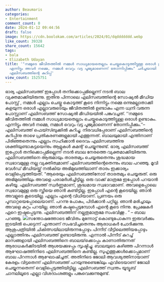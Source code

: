 ```yaml
---
author: Beaumaris
categories:
- Entertainment
comment_count: 0
date: 2024-01-12 09:44:56
draft: false
image: https://cdn.boolokam.com/articles/2024/01/dqddddddd.webp
like_count: 39328
share_count: 15642
tags:
- bala
- Elizabeth Udayan
title: '"നമ്മുടെ ജീവിതത്തിൽ നമ്മൾ സാധ്യമായതെല്ലാം ചെയ്തുകൊടുത്തിട്ടുള്ള ഒരാൾ ഉണ്ടാകും,
  എന്നിട്ടും അവർ നമ്മെ, നമ്മൾ വെറും വട്ട പൂജ്യമാണെന്ന് തോന്നിപ്പിക്കും" ചർച്ചയായി
  എലിസബത്തിന്റെ കുറിപ്പ്'
view_count: 1525751
---
```


ഭാര്യ എലിസബത്ത് ഇപ്പോൾ തനിക്കൊപ്പമില്ലെന്ന് നടൻ ബാല വ്യക്തമാക്കിയിരുന്നു. ഇതിനു പിന്നാലെ എലിസബത്തിന്റെ സോഷ്യൽ മീഡിയ പോസ്റ്റ് , നമ്മൾ എല്ലാം ചെയ്തു കൊടുത്ത് കൂടെ നിന്നിട്ടും നമ്മെ ഒന്നുമല്ലാതാക്കി കളയുന്ന ഒരാൾ എല്ലാവരുടെയും ജീവിതത്തിൽ ഉണ്ടാകും എന്ന ധ്വനി വരുന്ന പോസ്റ്റാണ് എലിസബത്ത് സോഷ്യൽ മീഡിയയിൽ പങ്കുവച്ചത്. ‘‘നമ്മുടെ ജീവിതത്തിൽ നമ്മൾ സാധ്യമായതെല്ലാം ചെയ്തുകൊടുത്തിട്ടുള്ള ഒരാൾ ഉണ്ടാകും. എന്നിട്ടും അവർ നമ്മെ, നമ്മൾ വെറും വട്ട പൂജ്യമാണെന്ന് തോന്നിപ്പിക്കും.’’–എലിസബത്ത് ഫെയ്സ്ബുക്കിൽ കുറിച്ചു. നിരവധിപ്പേരാണ് എലിസബത്തിന്റെ കുറിപ്പിനു താഴെ പ്രതികരണങ്ങളുമായി എത്തുന്നത്. ബാലയുമായി എന്തിനാണ് പിരിഞ്ഞതെന്നും എല്ലാം സഹിക്കാൻ ദൈവം എലിസബത്തിനു ശക്തിയുണ്ടാകട്ടയെന്നും ആളുകൾ കമന്റ് ചെയ്യുന്നുണ്ട്.  ഭാര്യ എലിസബത്ത് ഇപ്പോൾ തനിക്കൊപ്പമില്ലെന്ന് നടൻ ബാല നേരത്തെ വ്യക്തമാക്കിയിരുന്നു. എലിസബത്തിനെ ആരുമായും താരതമ്യം ചെയ്യരുതെന്നും ശുദ്ധമായ സ്വഭാവമുള്ള നല്ല വ്യക്തിത്വമാണ് എലിസബത്തിന്റെതെന്നും ബാല പറഞ്ഞു. മൂവി വേൾഡ് മീഡിയയ്ക്ക് നൽകിയ അഭിമുഖത്തിലാണ് താരം ഇക്കാര്യം വെളിപ്പെടുത്തിയത്. “ആരെയും എലിസബത്തിനോട് താരതമ്യം ചെയ്യരുത്. ഒരു അഭിമുഖത്തിലും അവളെ പരാമർശിച്ചിട്ടില്ല. ഒരു വാക്ക് മാത്രമേ ഇപ്പോൾ പറയാൻ കഴിയൂ. എലിസബത്ത് സ്വർണ്ണമാണ്, ശുദ്ധമായ സ്വഭാവമാണ്. അവളെപ്പോലെ സ്വഭാവമുള്ള ഒരു സ്ത്രീയെ ഞാൻ കണ്ടിട്ടില്ല. ഇപ്പോൾ എന്റെ കൂടെയില്ല. ഞാൻ അവളുടെ കൂടെയില്ല. എല്ലാം എന്റെ വിധിയാണ്. പ്രണയം ഒരു പൂമ്പാറ്റയെപ്പോലെയാണ്. പറന്നു പോകും, ​​പിടിക്കാൻ പറ്റില്ല. ഞാൻ മരിച്ചാലും അവളെ കുറ്റം പറയില്ല. ഞാൻ കഷ്ടപ്പെടുമ്പോൾ എന്റെ കൂടെ നിന്നു. പ്രേക്ഷകർ ഏറെ ഇഷ്ടപ്പെടുന്നു. എലിസബത്തിന് നല്ലതുമാത്രമേ സംഭവിക്കൂ . ” – ബാല പറഞ്ഞു. ![](https://cdn.boolokam.com/articles/2024/01/dqddddddd.webp)സന്തോഷത്തോടെ ജീവിതം മുന്നോട്ട് കൊണ്ടുപോകുന്ന ഇരുവർക്കും ഇടയിൽ പെട്ടെന്ന് എന്താണ് സംഭവിച്ചതെന്നും ആരാധകർ ചോദിക്കുന്നു. ആശുപത്രിയിൽ ചികിത്സയിലായിരുന്നപ്പോഴും പിന്നീട് വീട്ടിലെത്തിയപ്പോഴും എല്ലാത്തിനും എലിസബത്ത് ഉണ്ടായിരുന്നു. എന്നാൽ പിന്നീട് കുറച്ച് മാസങ്ങളായി എലിസബത്തിനെ ബാലയ്‌ക്കൊപ്പം കാണാതിരുന്നത് ആരാധകർക്കിടയിൽ ആശയക്കുഴപ്പം സൃഷ്ടിച്ചു. ബാലയുടെ കഴിഞ്ഞ പിറന്നാൾ ആഘോഷത്തിനിടെ എലിസബത്തിനെ കണ്ടില്ല. സുഹൃത്തുക്കൾക്കൊപ്പമാണ് ബാല പിറന്നാൾ ആഘോഷിച്ചത്. അതിനിടെ ജോലി ആവശ്യത്തിനായാണ് കേരളം വിട്ടതെന്ന് എലിസബത്ത് പറയുന്നുണ്ടെങ്കിലും എവിടെയാണ് ജോലി ചെയ്യുന്നതെന്ന് വെളിപ്പെടുത്തിയിട്ടില്ല. എലിസബത്ത് സ്വന്തം യൂട്യൂബ് ചാനലിലൂടെ എല്ലാ വിശദാംശങ്ങളും പങ്കുവെക്കുന്നുമുണ്ട്.